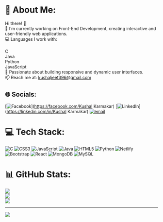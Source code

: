 # 💫 About Me:
Hi there! 👋<br>🔭 I’m currently working on Front-End Development, creating interactive and user-friendly web applications.<br>💻 Languages I work with:<br><br>C<br>Java<br>Python<br>JavaScript<br>🚀 Passionate about building responsive and dynamic user interfaces.<br>📫 Reach me at: kushaljeet396@gmail.com


## 🌐 Socials:
[![Facebook](https://img.shields.io/badge/Facebook-%231877F2.svg?logo=Facebook&logoColor=white)](https://facebook.com/Kushal Karmakar) [![LinkedIn](https://img.shields.io/badge/LinkedIn-%230077B5.svg?logo=linkedin&logoColor=white)](https://linkedin.com/in/Kushal Karmakar) [![email](https://img.shields.io/badge/Email-D14836?logo=gmail&logoColor=white)](mailto:kushaljeet396@gmail.com) 

# 💻 Tech Stack:
![C](https://img.shields.io/badge/c-%2300599C.svg?style=for-the-badge&logo=c&logoColor=white) ![CSS3](https://img.shields.io/badge/css3-%231572B6.svg?style=for-the-badge&logo=css3&logoColor=white) ![JavaScript](https://img.shields.io/badge/javascript-%23323330.svg?style=for-the-badge&logo=javascript&logoColor=%23F7DF1E) ![Java](https://img.shields.io/badge/java-%23ED8B00.svg?style=for-the-badge&logo=openjdk&logoColor=white) ![HTML5](https://img.shields.io/badge/html5-%23E34F26.svg?style=for-the-badge&logo=html5&logoColor=white) ![Python](https://img.shields.io/badge/python-3670A0?style=for-the-badge&logo=python&logoColor=ffdd54) ![Netlify](https://img.shields.io/badge/netlify-%23000000.svg?style=for-the-badge&logo=netlify&logoColor=#00C7B7) ![Bootstrap](https://img.shields.io/badge/bootstrap-%238511FA.svg?style=for-the-badge&logo=bootstrap&logoColor=white) ![React](https://img.shields.io/badge/react-%2320232a.svg?style=for-the-badge&logo=react&logoColor=%2361DAFB) ![MongoDB](https://img.shields.io/badge/MongoDB-%234ea94b.svg?style=for-the-badge&logo=mongodb&logoColor=white) ![MySQL](https://img.shields.io/badge/mysql-4479A1.svg?style=for-the-badge&logo=mysql&logoColor=white)
# 📊 GitHub Stats:
![](https://github-readme-stats.vercel.app/api?username=kushaljeet33&theme=dark&hide_border=false&include_all_commits=false&count_private=false)<br/>
![](https://github-readme-streak-stats.herokuapp.com/?user=kushaljeet33&theme=dark&hide_border=false)<br/>
![](https://github-readme-stats.vercel.app/api/top-langs/?username=kushaljeet33&theme=dark&hide_border=false&include_all_commits=false&count_private=false&layout=compact)

---
[![](https://visitcount.itsvg.in/api?id=kushaljeet33&icon=0&color=0)](https://visitcount.itsvg.in)

<!-- Proudly created with GPRM ( https://gprm.itsvg.in ) -->

